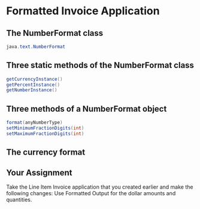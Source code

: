 # Formatted Invoice Application

## The NumberFormat class

```java
java.text.NumberFormat
```

## Three static methods of the NumberFormat class

```java
getCurrencyInstance()
getPercentInstance()
getNumberInstance()
```

## Three methods of a NumberFormat object

```java
format(anyNumberType)
setMinimumFractionDigits(int)
setMaximumFractionDigits(int)
```

## The currency format

## Your Assignment

Take the Line Item Invoice application that you created earlier and make the following changes: Use Formatted Output for the dollar amounts and quantities.

